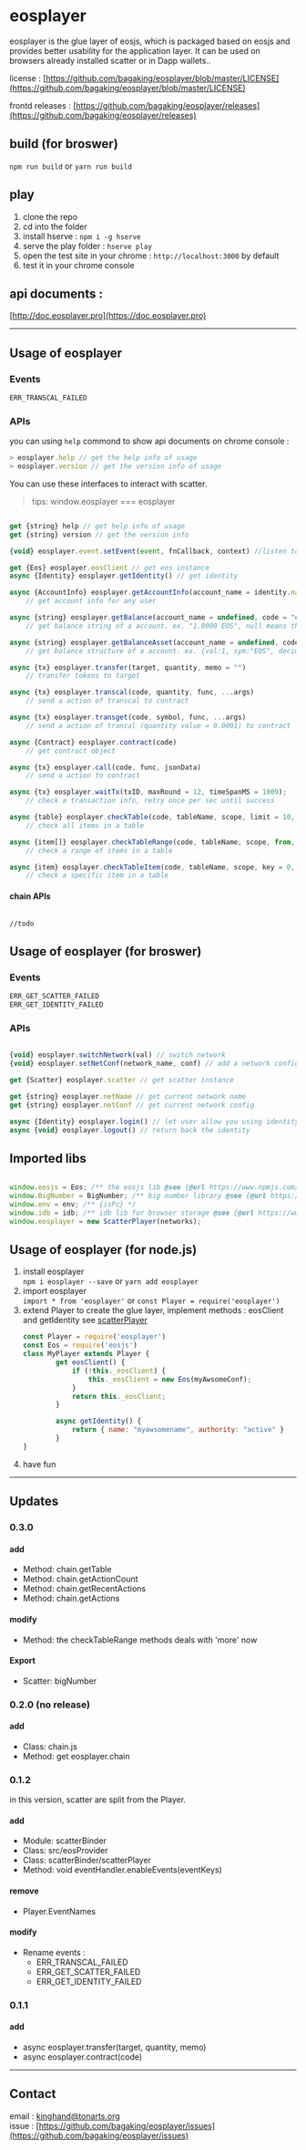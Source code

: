 # eosplayer

eosplayer is the glue layer of eosjs, which is packaged based on eosjs and provides better usability for the application layer. It can be used on browsers already installed scatter or in Dapp wallets..

license : [https://github.com/bagaking/eosplayer/blob/master/LICENSE](https://github.com/bagaking/eosplayer/blob/master/LICENSE)

frontd releases : [https://github.com/bagaking/eosplayer/releases](https://github.com/bagaking/eosplayer/releases)

## build (for broswer)

`npm run build` or `yarn run build`

## play

1. clone the repo  
1. cd into the folder  
1. install hserve : `npm i -g hserve`
1. serve the play folder : `hserve play`
1. open the test site in your chrome : `http://localhost:3000` by default 
1. test it in your chrome console

## api documents : 

[http://doc.eosplayer.pro](https://doc.eosplayer.pro)

---

## Usage of eosplayer

### Events

```js
ERR_TRANSCAL_FAILED
```

### APIs

you can using `help` commond to show api documents on chrome console :

```js
> eosplayer.help // get the help info of usage
> eosplayer.version // get the version info of usage
```

You can use these interfaces to interact with scatter.
> tips: window.eosplayer === eosplayer

``` js

get {string} help // get help info of usage
get {string} version // get the version info

{void} eosplayer.event.setEvent(event, fnCallback, context) //listen to a event

get {Eos} eosplayer.eosClient // get eos instance
async {Identity} eosplayer.getIdentity() // get identity

async {AccountInfo} eosplayer.getAccountInfo(account_name = identity.name)
    // get account info for any user

async {string} eosplayer.getBalance(account_name = undefined, code = "eosio.token")
    // get balance string of a account. ex. "1.0000 EOS", null means that the account dosen't have any token,

async {string} eosplayer.getBalanceAsset(account_name = undefined, code = "eosio.token")
    // get balance structure of a account. ex. {val:1, sym:"EOS", decimal:4}

async {tx} eosplayer.transfer(target, quantity, memo = "")
    // transfer tokens to target

async {tx} eosplayer.transcal(code, quantity, func, ...args)
    // send a action of transcal to contract

async {tx} eosplayer.transget(code, symbol, func, ...args)
    // send a action of trancal (quantity value = 0.0001) to contract

async {Contract} eosplayer.contract(code)
    // get contract object

async {tx} eosplayer.call(code, func, jsonData)
    // send a action to contract

async {tx} eosplayer.waitTx(txID, maxRound = 12, timeSpanMS = 1009);
    // check a transaction info, retry once per sec until success

async {table} eosplayer.checkTable(code, tableName, scope, limit = 10, lower_bound = 0, upper_bound = -1, index_position = 1)
    // check all items in a table

async {item[]} eosplayer.checkTableRange(code, tableName, scope, from, length = 1, index_position = 1)
    // check a range of items in a table

async {item} eosplayer.checkTableItem(code, tableName, scope, key = 0, index_position = 1)
    // check a specific item in a table
```

#### chain APIs

```js

//todo

```

## Usage of eosplayer (for broswer)

### Events

```js
ERR_GET_SCATTER_FAILED  
ERR_GET_IDENTITY_FAILED
```

### APIs

``` js

{void} eosplayer.switchNetwork(val) // switch network
{void} eosplayer.setNetConf(network_name, conf) // add a network config at runtime

get {Scatter} eosplayer.scatter // get scatter instance

get {string} eosplayer.netName // get current network name
get {string} eosplayer.netConf // get current network config

async {Identity} eosplayer.login() // let user allow you using identity
async {void} eosplayer.logout() // return back the identity

```

## Imported libs

``` js

window.eosjs = Eos; /** the eosjs lib @see {@url https://www.npmjs.com/package/eosjs} */
window.BigNumber = BigNumber; /** big number library @see {@url https://www.npmjs.com/package/bignumber.js} */
window.env = env; /** {isPc} */
window.idb = idb; /** idb lib for browser storage @see {@url https://www.npmjs.com/package/idb } */
window.eosplayer = new ScatterPlayer(networks);

```

## Usage of eosplayer (for node.js)

1. install eosplayer  
    `npm i eosplayer --save` or `yarn add eosplayer`
2. import eosplayer  
    `import * from 'eosplayer'` or `const Player = require('eosplayer')`
3. extend Player to create the glue layer, implement methods : eosClient and getIdentity
    see [scatterPlayer](https://github.com/bagaking/eosplayer/blob/master/scatterBinder/scatterPlayer.js)
    ```js
    const Player = require('eosplayer')
    const Eos = require('eosjs')
    class MyPlayer extends Player {
            get eosClient() {
                if (!this._eosClient) {
                    this._eosClient = new Eos(myAwsomeConf);
                }
                return this._eosClient;
            }

            async getIdentity() {
                return { name: "myawsomename", authority: "active" }
            }
    }
    ```
4. have fun

---

## Updates

### 0.3.0

#### add

- Method: chain.getTable
- Method: chain.getActionCount
- Method: chain.getRecentActions
- Method: chain.getActions

#### modify

- Method: the checkTableRange methods deals with 'more' now

#### Export

- Scatter: bigNumber

### 0.2.0 (no release)

#### add

- Class: chain.js
- Method: get eosplayer.chain

### 0.1.2

in this version, scatter are split from the Player.

#### add

- Module: scatterBinder
- Class: src/eosProvider
- Class: scatterBinder/scatterPlayer
- Method: void eventHandler.enableEvents(eventKeys)

#### remove

- Player.EventNames

#### modify

- Rename events :
  - ERR_TRANSCAL_FAILED
  - ERR_GET_SCATTER_FAILED
  - ERR_GET_IDENTITY_FAILED

### 0.1.1

#### add

- async eosplayer.transfer(target, quantity, memo)
- async eosplayer.contract(code)

---

## Contact

email : [kinghand@tonarts.org](kinghand@tonarts.org)  
issue : [https://github.com/bagaking/eosplayer/issues](https://github.com/bagaking/eosplayer/issues)

